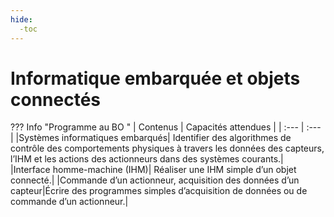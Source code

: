 ```yaml
---
hide:
  -toc
---
```


# Informatique embarquée et objets connectés

??? Info "Programme au BO "
    | Contenus | Capacités attendues |
    | :--- | :--- |
    |Systèmes informatiques embarqués| Identifier des algorithmes de contrôle des comportements physiques à travers les données des capteurs, l’IHM et les actions des actionneurs dans des systèmes courants.|
    |Interface homme-machine (IHM)| Réaliser une IHM simple d’un objet connecté.|
    |Commande d’un actionneur, acquisition des données d’un capteur|Écrire des programmes simples d’acquisition de données ou de commande d’un actionneur.|


<!--[Séquence 1 : ](objets_connectes_seq1_intro.md)-->

<!--[Séquence 2 : programmer un robot](objets_connectes_seq2.md)
-->
